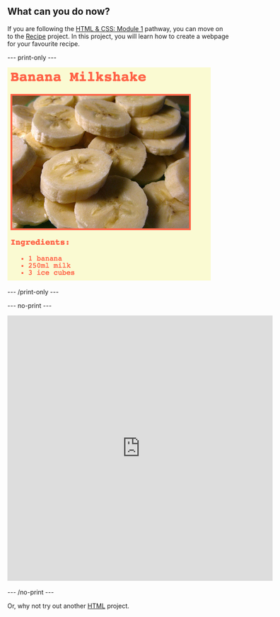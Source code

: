 ## What can you do now?

If you are following the [HTML & CSS: Module 1](https://projects.raspberrypi.org/en/pathways/webdev-module-1) pathway, you can move on to the [Recipe](https://projects.raspberrypi.org/en/projects/recipe/) project. In this project, you will learn how to create a webpage for your favourite recipe.

--- print-only --- 

![A website showing the recipe for banana milkshake and an image of bananas](images/recipe-final.webp)

--- /print-only ---

--- no-print ---

<iframe src="https://editor.raspberrypi.org/en/embed/viewer/recipe-starter" width="600" height="600" frameborder="0" marginwidth="0" marginheight="0" allowfullscreen>
</iframe>

--- /no-print ---

Or, why not try out another [HTML](https://projects.raspberrypi.org/en/projects?software%5B%5D=html-css-javascript) project.